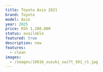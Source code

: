 ```yaml
---
title: Toyota Axio 2021
brand: Toyota
model: Axio
year: 2025
price: KSh 1,200,000
status: available
featured: true
description: new
features:
  - clean
images:
  - /images/10816_suzuki_swift_501_r1.jpg
---
```

